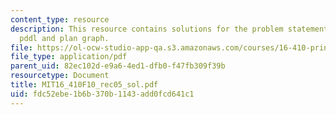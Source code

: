 ```yaml
---
content_type: resource
description: This resource contains solutions for the problem statements related to
  pddl and plan graph.
file: https://ol-ocw-studio-app-qa.s3.amazonaws.com/courses/16-410-principles-of-autonomy-and-decision-making-fall-2010/fdc52ebe1b6b370b1143add0fcd641c1_MIT16_410F10_rec05_sol.pdf
file_type: application/pdf
parent_uid: 82ec102d-e9a6-4ed1-dfb0-f47fb309f39b
resourcetype: Document
title: MIT16_410F10_rec05_sol.pdf
uid: fdc52ebe-1b6b-370b-1143-add0fcd641c1
---
```

